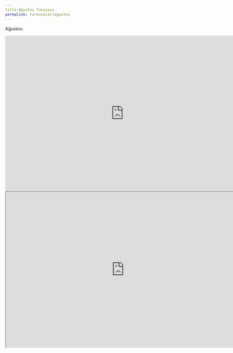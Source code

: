 ```yaml
---
title:Ağustos Tunuvası
permalink: turnuvalar/agustos
---
```


Ağustos:

<iframe src="https://docs.google.com/forms/d/e/1FAIpQLSd1kS09MEOCPGHUmHkJ3ee6WtV3jKI1kkvLr8zw0wfJlI2MsA/viewform?embedded=true" width="760" height="500" frameborder="0" marginheight="0" marginwidth="0">Loading...</iframe>

<iframe src="https://docs.google.com/spreadsheets/d/1XRPijNd9s4xHihzvxZOMCzrJKRD4kOR4-CSVHI32o6k/pubhtml?widget=true&amp;headers=false" width="760" height="500"></iframe>
